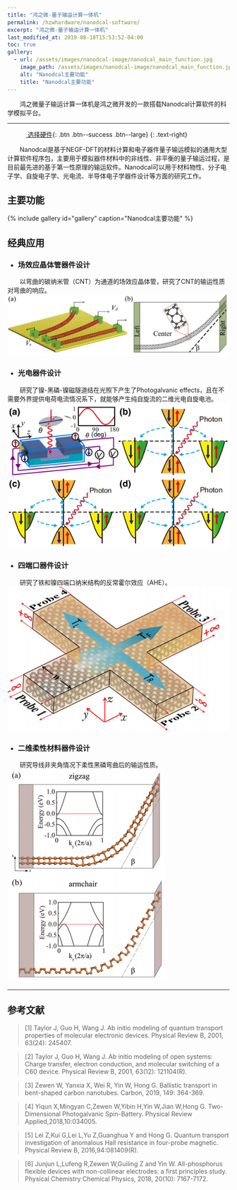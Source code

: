 ```yaml
---
title: "鸿之微-量子输运计算一体机"
permalink: /hzwhardware/nanodcal-software/
excerpt: "鸿之微-量子输运计算一体机"
last_modified_at: 2019-08-18T15:53:52-04:00
toc: true
gallery:
  - url: /assets/images/nanodcal-image/nanodcal_main_function.jpg
    image_path: /assets/images/nanodcal-image/nanodcal_main_function.jpg
    alt: "Nanodcal主要功能"
    title: "Nanodcal主要功能"
---
```


&emsp;&emsp;鸿之微量子输运计算一体机是鸿之微开发的一款搭载Nanodcal计算软件的科学模拟平台。

---

&emsp;&emsp;&emsp;[<i class="fas fa-shopping-cart"></i> 选择硬件](/hzwhardware/nanodcal-hardware/){: .btn .btn--success .btn--large}
{: .text-right}

&emsp;&emsp;Nanodcal是基于NEGF-DFT的材料计算和电子器件量子输运模拟的通用大型计算软件程序包，主要用于模拟器件材料中的非线性、非平衡的量子输运过程，是目前最先进的基于第一性原理的输运软件。Nanodcal可以用于材料物性、分子电子学、自旋电子学、光电流、半导体电子学器件设计等方面的研究工作。

## 主要功能

{% include gallery id="gallery" caption="Nanodcal主要功能" %}

## 经典应用
- ### 场效应晶体管器件设计
&emsp;&emsp;以弯曲的碳纳米管（CNT）为通道的场效应晶体管，研究了CNT的输运性质对弯曲的响应。
![](/assets/images/nanodcal-image/105.jpg)

- ### 光电器件设计
&emsp;&emsp;研究了镍-黑磷-镍磁隧道结在光照下产生了Photogalvanic effects，且在不需要外界提供电荷电流情况系下，就能够产生纯自旋流的二维光电自旋电池。
![](/assets/images/nanodcal-image/106.jpg)

- ### 四端口器件设计
&emsp;&emsp;研究了铁和镍四端口纳米结构的反常霍尔效应（AHE）。
![](/assets/images/nanodcal-image/108.jpg)

- ### 二维柔性材料器件设计
&emsp;&emsp;研究导线非夹角情况下柔性黑磷弯曲后的输运性质。
![](/assets/images/nanodcal-image/110.jpg)

---

## 参考文献

>[1] Taylor J, Guo H, Wang J. Ab initio modeling of quantum transport properties of molecular electronic devices. Physical Review B, 2001, 63(24): 245407.

>[2] Taylor J, Guo H, Wang J. Ab initio modeling of open systems: Charge transfer, electron conduction, and molecular switching of a C60 device. Physical Review B, 2001, 63(12): 121104(R).

>[3] Zewen W, Yanxia X, Wei R, Yin W, Hong G. Ballistic transport in bent-shaped carbon nanotubes. Carbon, 2019, 149: 364-369.

>[4] Yiqun X,Mingyan C,Zewen W,Yibin H,Yin W,Jian W,Hong G. Two-Dimensional Photogalvanic Spin-Battery. Physical Review Applied,2018,10:034005.

>[5] Lei Z,Kui G,Lei L,Yu Z,Guanghua Y and Hong G. Quantum transport investigation of anomalous Hall resistance in four-probe magnetic. Physical Review B, 2016,94:081409(R).

>[6] Junjun L,Lufeng R,Zewen W,Guiling Z and Yin W. All-phosphorus flexible devices with non-collinear electrodes: a first principles study. Physical Chemistry Chemical Physics, 2018, 20(10): 7167-7172.
